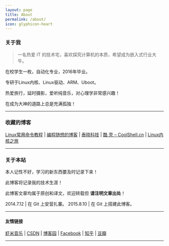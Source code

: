 ```yaml
---
layout: page
title: About
permalink: /about/
icon: glyphicon-heart
---
```


### 关于我

>一名热爱 IT 的技术宅，喜欢探究计算机的本质，希望成为嵌入式行业大牛。    

在校学生一枚，自动化专业，2016年毕业。   

专研于Linux内核、Linux驱动、ARM、Uboot。

热爱旅行，延时摄影，爱听纯音乐，对心理学非常感兴趣！

在成为大神的道路上总是充满孤独！ 

---

### 收藏的博客

[Linux常用命令教程](http://linuxtools-rst.readthedocs.org/zh_CN/latest/index.html) \| [编程随想的博客](http://www.chinagfw.org/) \| [泰晓科技](http://tinylab.org/) \| [酷 壳 – CoolShell.cn](http://coolshell.cn/) \| [Linux内核之旅](http://www.kerneltravel.net/)

---

### 关于本站   

本人记性不好，学习的新东西要及时记录下来！

此博客将记录我的技术生涯！

此博客文章均属于原创和译文，欢迎转载但 __请注明文章出处__！

2014.7.12 | 在 Git 上安营扎寨。
2015.8.10 | 在 Git 上搭建此博客。

---

#### 友情链接

[虾米音乐](http://www.xiami.com/space/lib-song/u/36002852?spm=a1z1s.6626009.229054153.3.7v3L46) \| [CSDN](http://blog.csdn.net/u014328976/article) \| [博客园](http://www.cnblogs.com/cxd2014/p/) \| [Facebook](https://www.facebook.com/profile.php?id=100006606157322) \| [知乎](http://www.zhihu.com/people/cheng-sheng-92) \| [豆瓣](http://www.douban.com/people/81914486/)

---
